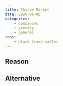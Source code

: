 ```yaml
---
title: Thirve Market
date: 2020-06-06
categories:
    - companies
    - grocery
    - general
tags:
    - black-lives-matter
---
```


## Reason


## Alternative

